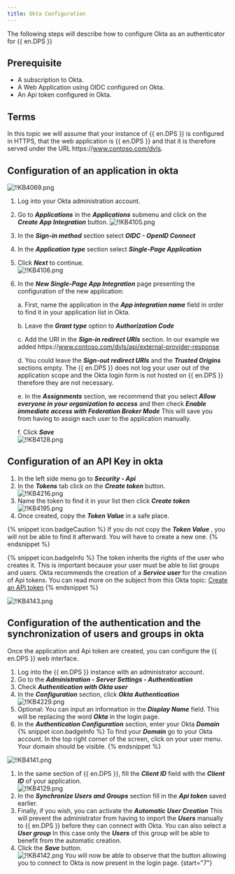 ```yaml
---
title: Okta Configuration
---
```

The following steps will describe how to configure Okta as an authenticator for {{ en.DPS }}

## Prerequisite

- A subscription to Okta.
- A Web Application using OIDC configured on Okta.
- An Api token configured in Okta.

## Terms

In this topic we will assume that your instance of {{ en.DPS }} is configured in HTTPS, that the web application is {{ en.DPS }} and that it is therefore served under the URL https<area>://www.contoso.com/dvls.

## Configuration of an application in okta

![!!KB4069.png](/img/en/kb/KB4069.png)

1. Log into your Okta administration account.
1. Go to ***Applications*** in the ***Applications*** submenu and click on the ***Create App Integration*** button.
![!!KB4105.png](/img/en/kb/KB4105.png)
1. In the ***Sign-in method*** section select ***OIDC - OpenID Connect***
1. In the ***Application type*** section select ***Single-Page Application***
1. Click ***Next*** to continue.  
![!!KB4106.png](/img/en/kb/KB4106.png)
1. In the ***New Single-Page App Integration*** page presenting the configuration of the new application:  

    a. First, name the application in the ***App integration name*** field in order to find it in your application list in Okta.  

    b. Leave the ***Grant type*** option to ***Authorization Code***  

    c. Add the URI in the ***Sign-in redirect URIs*** section. In our example we added https<area>://www.contoso.com/dvls/api/external-provider-response  

    d. You could leave the ***Sign-out redirect URIs*** and the ***Trusted Origins*** sections empty. The {{ en.DPS }} does not log your user out of the application scope and the Okta login form is not hosted on {{ en.DPS }} therefore they are not necessary.  

    e. In the ***Assignments*** section, we recommend that you select ***Allow everyone in your organization to access*** and then check ***Enable immediate access with Federation Broker Mode*** This will save you from having to assign each user to the application manually.  
    
    f. Click ***Save***  
![!!KB4128.png](/img/en/kb/KB4128.png)

## Configuration of an API Key in okta

1. In the left side menu go to ***Security - Api***
1. In the ***Tokens*** tab click on the ***Create token*** button.  
![!!KB4216.png](/img/en/kb/KB4216.png)
1. Name the token to find it in your list then click ***Create token***  
![!!KB4195.png](/img/en/kb/KB4195.png)
1. Once created, copy the ***Token Value*** in a safe place.  

{% snippet icon.badgeCaution %}
If you do not copy the ***Token Value*** , you will not be able to find it afterward. You will have to create a new one.
{% endsnippet %}

{% snippet icon.badgeInfo %}
The token inherits the rights of the user who creates it. This is important because your user must be able to list groups and users. Okta recommends the creation of a ***Service user*** for the creation of Api tokens. You can read more on the subject from this Okta topic: [Create an API token](https://developer.okta.com/docs/guides/create-an-api-token/main/)
{% endsnippet %}

![!!KB4143.png](/img/en/kb/KB4143.png)

## Configuration of the authentication and the synchronization of users and groups in okta

Once the application and Api token are created, you can configure the {{ en.DPS }} web interface.

1. Log into the {{ en.DPS }} instance with an administrator account.
1. Go to the ***Administration - Server Settings - Authentication***
1. Check ***Authentication with Okta user***
1. In the ***Configuration*** section, click ***Okta Authentication***  
![!!KB4229.png](/img/en/kb/KB4229.png)
1. Optional: You can input an information in the ***Display Name*** field. This will be replacing the word ***Okta*** in the login page.
1. In the ***Authentication Configuration*** section, enter your Okta ***Domain***  
{% snippet icon.badgeInfo %}
To find your ***Domain*** go to your Okta account. In the top right corner of the screen, click on your user menu. Your domain should be visible.
{% endsnippet %}

![!!KB4141.png](/img/en/kb/KB4141.png)
1. In the same section of {{ en.DPS }}, fill the ***Client ID*** field with the ***Client ID*** of your application.  
![!!KB4129.png](/img/en/kb/KB4129.png)
1. In the ***Synchronize Users and Groups*** section fill in the ***Api token*** saved earlier.
1. Finally, if you wish, you can activate the ***Automatic User Creation*** This will prevent the administrator from having to import the ***Users*** manually to {{ en.DPS }} before they can connect with Okta. You can also select a ***User group*** In this case only the ***Users*** of this group will be able to benefit from the automatic creation.
1. Click the ***Save*** button.  
![!!KB4142.png](/img/en/kb/KB4142.png)
You will now be able to observe that the button allowing you to connect to Okta is now present in the login page.
{start="7"}